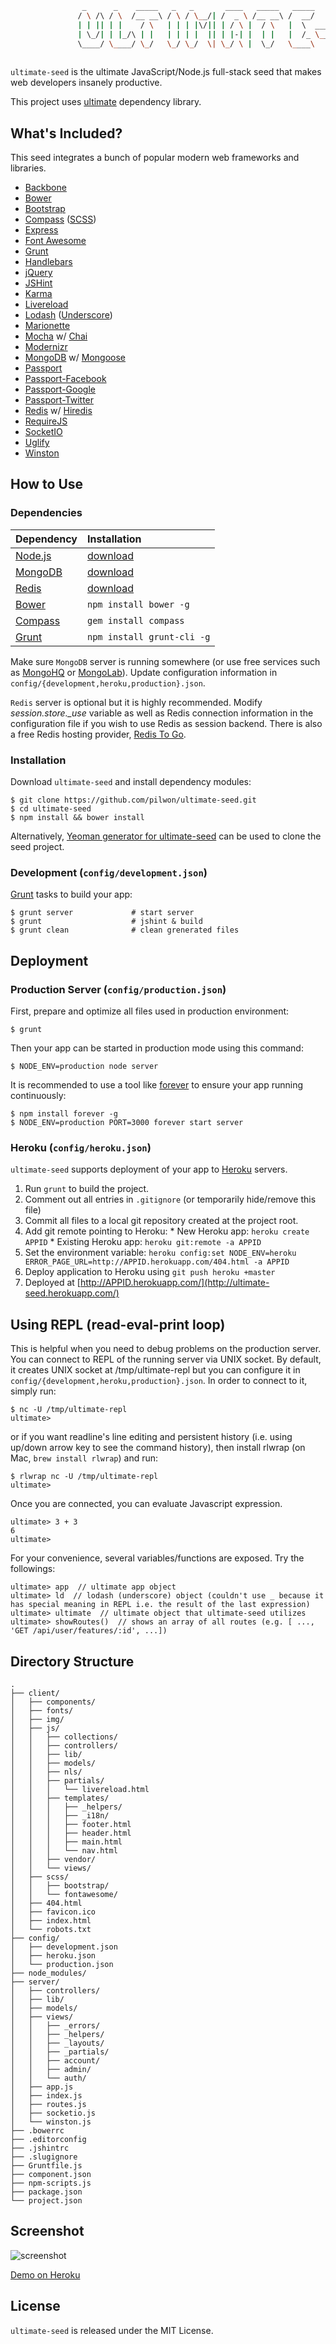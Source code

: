 ```sh
                _      _    _____   _   _       ____   _____   _____        ____   _____  _____  ____ 
               / \ /\ / \  /__ __\ / \ / \__/| /  _ \ /__ __\ /  __/       / ___\ /  __/ /  __/ /  _ \
               | | || | |    / \   | | | |\/|| | / \ |  / \   |  \  _____  |    \ |  \   |  \   | | \|
               | \_/| | |_/\ | |   | | | |  || | |-| |  | |   |  /_ \____\ \___ | |  /_  |  /_  | |_/|
               \____/ \____/ \_/   \_/ \_/  \| \_/ \ |  \_/   \____\       \____/ \____\ \____\ \____/
                                                                           
```

`ultimate-seed` is the ultimate JavaScript/Node.js full-stack seed that makes web developers insanely productive.

This project uses [ultimate](https://github.com/pilwon/ultimate) dependency library.

## What's Included?

  This seed integrates a bunch of popular modern web frameworks and libraries.

  * [Backbone](http://backbonejs.org/)
  * [Bower](http://twitter.github.com/bower/)
  * [Bootstrap](http://twitter.github.com/bootstrap/)
  * [Compass](http://compass-style.org/) ([SCSS](http://sass-lang.com/))
  * [Express](http://expressjs.com/)
  * [Font Awesome](http://fortawesome.github.io/Font-Awesome/)
  * [Grunt](http://gruntjs.com/)
  * [Handlebars](http://handlebarsjs.com/)
  * [jQuery](http://jquery.com/)
  * [JSHint](http://www.jshint.com/)
  * [Karma](http://karma-runner.github.com/)
  * [Livereload](http://livereload.com/)
  * [Lodash](http://lodash.com/) ([Underscore](http://underscorejs.org/))
  * [Marionette](http://marionettejs.com/)
  * [Mocha](http://visionmedia.github.com/mocha/) w/ [Chai](http://chaijs.com/)
  * [Modernizr](http://modernizr.com/)
  * [MongoDB](http://www.mongodb.org/) w/ [Mongoose](http://www.mongoose.com/)
  * [Passport](http://passportjs.org/)
  * [Passport-Facebook](https://github.com/jaredhanson/passport-facebook)
  * [Passport-Google](https://github.com/jaredhanson/passport-google-oauth)
  * [Passport-Twitter](https://github.com/jaredhanson/passport-twitter)
  * [Redis](http://redis.io/) w/ [Hiredis](https://github.com/redis/hiredis)
  * [RequireJS](http://requirejs.org/)
  * [SocketIO](http://socket.io/)
  * [Uglify](http://lisperator.net/uglifyjs/)
  * [Winston](https://github.com/flatiron/winston)

## How to Use

### Dependencies

| Dependency                                | Installation                                 |
|:------------------------------------------|:---------------------------------------------|
| [Node.js](http://nodejs.org/)             | [download](http://nodejs.org/download/)      |
| [MongoDB](http://www.mongodb.org/)        | [download](http://www.mongodb.org/downloads) |
| [Redis](http://redis.io/)                 | [download](http://redis.io/download)         |
| [Bower](http://twitter.github.com/bower/) | `npm install bower -g`                       |
| [Compass](http://compass-style.org/)      | `gem install compass`                        |
| [Grunt](http://gruntjs.com/)              | `npm install grunt-cli -g`                   |

  Make sure `MongoDB` server is running somewhere (or use free services such as [MongoHQ](https://www.mongohq.com/) or [MongoLab](https://mongolab.com/)). Update configuration information in `config/{development,heroku,production}.json`.

  `Redis` server is optional but it is highly recommended. Modify *session.store._use* variable as well as Redis connection information in the configuration file if you wish to use Redis as session backend. There is also a free Redis hosting provider, [Redis To Go](http://redistogo.com/).

### Installation

  Download `ultimate-seed` and install dependency modules:

    $ git clone https://github.com/pilwon/ultimate-seed.git
    $ cd ultimate-seed
    $ npm install && bower install

  Alternatively, [Yeoman generator for ultimate-seed](https://github.com/pilwon/ultimate-seed-generator) can be used to clone the seed project.

### Development (`config/development.json`)

  [Grunt](http://gruntjs.com/) tasks to build your app:

    $ grunt server             # start server
    $ grunt                    # jshint & build
    $ grunt clean              # clean grenerated files

## Deployment

### Production Server (`config/production.json`)

  First, prepare and optimize all files used in production environment:

    $ grunt

  Then your app can be started in production mode using this command:

    $ NODE_ENV=production node server

  It is recommended to use a tool like [forever](https://github.com/nodejitsu/forever) to ensure your app running continuously:

    $ npm install forever -g
    $ NODE_ENV=production PORT=3000 forever start server

### Heroku (`config/heroku.json`)

  `ultimate-seed` supports deployment of your app to [Heroku](https://www.heroku.com/) servers.

  1. Run `grunt` to build the project.
  2. Comment out all entries in `.gitignore` (or temporarily hide/remove this file)
  3. Commit all files to a local git repository created at the project root.
  4. Add git remote pointing to Heroku:
    * New Heroku app: `heroku create APPID`
    * Existing Heroku app: `heroku git:remote -a APPID`
  5. Set the environment variable: `heroku config:set NODE_ENV=heroku ERROR_PAGE_URL=http://APPID.herokuapp.com/404.html -a APPID`
  6. Deploy application to Heroku using `git push heroku +master`
  7. Deployed at [http://APPID.herokuapp.com/](http://ultimate-seed.herokuapp.com/)

## Using REPL (read-eval-print loop)

  This is helpful when you need to debug problems on the production server. You can connect to REPL of the running server via UNIX socket. By default, it creates UNIX socket at /tmp/ultimate-repl but you can configure it in `config/{development,heroku,production}.json`. In order to connect to it, simply run:
  
    $ nc -U /tmp/ultimate-repl
    ultimate>
    
  or if you want readline's line editing and persistent history (i.e. using up/down arrow key to see the command history), then install rlwrap (on Mac, `brew install rlwrap`) and run:
  
    $ rlwrap nc -U /tmp/ultimate-repl
    ultimate>
    
  Once you are connected, you can evaluate Javascript expression.

    ultimate> 3 + 3
    6
    ultimate>

  For your convenience, several variables/functions are exposed. Try the followings:
  
    ultimate> app  // ultimate app object
    ultimate> ld  // lodash (underscore) object (couldn't use _ because it has special meaning in REPL i.e. the result of the last expression)
    ultimate> ultimate  // ultimate object that ultimate-seed utilizes
    ultimate> showRoutes()  // shows an array of all routes (e.g. [ ..., 'GET /api/user/features/:id', ...])

## Directory Structure

```
.
├── client/
│   ├── components/
│   ├── fonts/
│   ├── img/
│   ├── js/
│   │   ├── collections/
│   │   ├── controllers/
│   │   ├── lib/
│   │   ├── models/
│   │   ├── nls/
│   │   ├── partials/
│   │   │   └── livereload.html
│   │   ├── templates/
│   │   │   ├── _helpers/
│   │   │   ├── _i18n/
│   │   │   ├── footer.html
│   │   │   ├── header.html
│   │   │   ├── main.html
│   │   │   └── nav.html
│   │   ├── vendor/
│   │   └── views/
│   ├── scss/
│   │   ├── bootstrap/
│   │   └── fontawesome/
│   ├── 404.html
│   ├── favicon.ico
│   ├── index.html
│   └── robots.txt
├── config/
│   ├── development.json
│   ├── heroku.json
│   └── production.json
├── node_modules/
├── server/
│   ├── controllers/
│   ├── lib/
│   ├── models/
│   ├── views/
│   │   ├── _errors/
│   │   ├── _helpers/
│   │   ├── _layouts/
│   │   ├── _partials/
│   │   ├── account/
│   │   ├── admin/
│   │   └── auth/
│   ├── app.js
│   ├── index.js
│   ├── routes.js
│   ├── socketio.js
│   └── winston.js
├── .bowerrc
├── .editorconfig
├── .jshintrc
├── .slugignore
├── Gruntfile.js
├── component.json
├── npm-scripts.js
├── package.json
└── project.json
```

## Screenshot

![screenshot](https://raw.github.com/pilwon/ultimate-seed/master/client/img/screenshot.png)

[Demo on Heroku](http://ultimate-seed.herokuapp.com/)

## License

  `ultimate-seed` is released under the MIT License.

